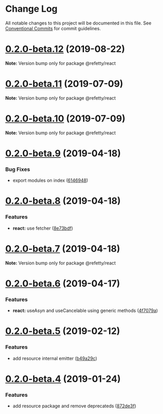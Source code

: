 # Change Log

All notable changes to this project will be documented in this file.
See [Conventional Commits](https://conventionalcommits.org) for commit guidelines.

# [0.2.0-beta.12](https://github.com/brunobertolini/refetty/compare/v0.2.0-beta.11...v0.2.0-beta.12) (2019-08-22)

**Note:** Version bump only for package @refetty/react





# [0.2.0-beta.11](https://github.com/brunobertolini/refetty/compare/v0.2.0-beta.10...v0.2.0-beta.11) (2019-07-09)

**Note:** Version bump only for package @refetty/react





# [0.2.0-beta.10](https://github.com/brunobertolini/refetty/compare/v0.2.0-beta.9...v0.2.0-beta.10) (2019-07-09)

**Note:** Version bump only for package @refetty/react





# [0.2.0-beta.9](https://github.com/brunobertolini/refetty/compare/v0.2.0-beta.8...v0.2.0-beta.9) (2019-04-18)


### Bug Fixes

* export modules on index ([6146948](https://github.com/brunobertolini/refetty/commit/6146948))





# [0.2.0-beta.8](https://github.com/brunobertolini/refetty/compare/v0.2.0-beta.7...v0.2.0-beta.8) (2019-04-18)


### Features

* **react:** use fetcher ([8e73bdf](https://github.com/brunobertolini/refetty/commit/8e73bdf))





# [0.2.0-beta.7](https://github.com/brunobertolini/refetty/compare/v0.2.0-beta.6...v0.2.0-beta.7) (2019-04-18)

**Note:** Version bump only for package @refetty/react





# [0.2.0-beta.6](https://github.com/brunobertolini/refetty/compare/v0.2.0-beta.5...v0.2.0-beta.6) (2019-04-17)


### Features

* **react:** useAsyn and useCancelable using generic methods ([4f7079a](https://github.com/brunobertolini/refetty/commit/4f7079a))





# [0.2.0-beta.5](https://github.com/brunobertolini/refetty/compare/v0.2.0-beta.4...v0.2.0-beta.5) (2019-02-12)


### Features

* add resource internal emitter ([b49a29c](https://github.com/brunobertolini/refetty/commit/b49a29c))





# [0.2.0-beta.4](https://github.com/brunobertolini/refetty/compare/v0.2.0-beta.3...v0.2.0-beta.4) (2019-01-24)


### Features

* add resource package and remove deprecateds ([872de3f](https://github.com/brunobertolini/refetty/commit/872de3f))
